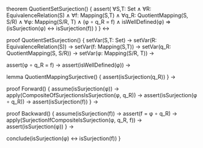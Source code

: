 theorem QuotientSetSurjection() {
  assert(
    ∀S,T: Set ∧ 
    ∀R: EquivalenceRelation(S) ∧
    ∀f: Mapping(S,T) ∧
    ∀q_R: QuotientMapping(S, S/R) ∧
    ∀φ: Mapping(S/R, T) ∧
    (φ ∘ q_R = f) ∧ isWellDefined(φ) ⇒
    (isSurjection(φ) ↔ isSurjection(f))
  )
} ↔

proof QuotientSetSurjection() {
  setVar(S,T: Set) →
  setVar(R: EquivalenceRelation(S)) →
  setVar(f: Mapping(S,T)) →
  setVar(q_R: QuotientMapping(S, S/R)) →
  setVar(φ: Mapping(S/R, T)) →
  
  assert(φ ∘ q_R = f) →
  assert(isWellDefined(φ)) →
  
  lemma QuotientMappingSurjective() {
    assert(isSurjection(q_R))
  } →

  proof Forward() {
    assume(isSurjection(φ)) →
    apply(CompositeOfSurjectionsIsSurjection(φ, q_R)) →
    assert(isSurjection(φ ∘ q_R)) →
    assert(isSurjection(f))
  } →

  proof Backward() {
    assume(isSurjection(f)) →
    assert(f = φ ∘ q_R) →
    apply(SurjectionIfCompositeIsSurjection(φ, q_R, f)) →
    assert(isSurjection(φ))
  } →

  conclude(isSurjection(φ) ↔ isSurjection(f))
}